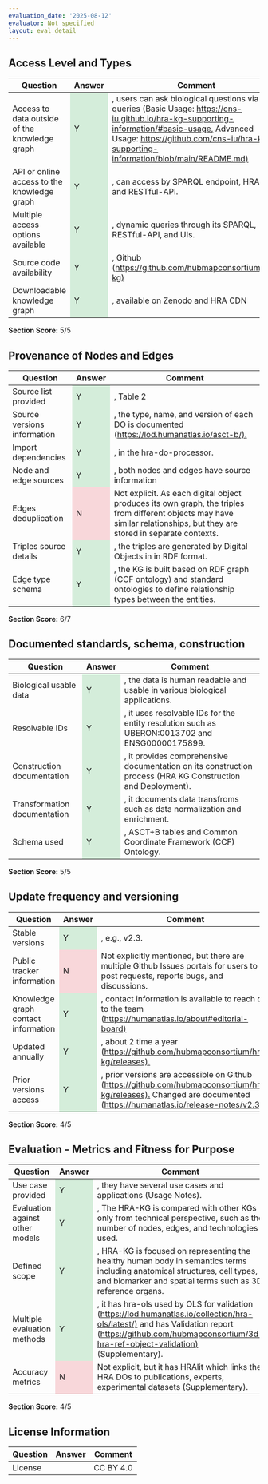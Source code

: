```yaml
---
evaluation_date: '2025-08-12'
evaluator: Not specified
layout: eval_detail
---
```


## Access Level and Types
<div class="table-responsive">
<table class="table table-striped">
<thead><tr><th>Question</th><th>Answer</th><th>Comment</th></tr></thead><tbody>
<tr><td>Access to data outside of the knowledge graph</td><td style="background-color:#d4edda;">Y</td><td>, users can ask biological questions via queries (Basic Usage: <a href="https://cns-iu.github.io/hra-kg-supporting-information/#basic-usage,">https://cns-iu.github.io/hra-kg-supporting-information/#basic-usage,</a> Advanced Usage: <a href="https://github.com/cns-iu/hra-kg-supporting-information/blob/main/README.md)">https://github.com/cns-iu/hra-kg-supporting-information/blob/main/README.md)</a></td></tr>
<tr><td>API or online access to the knowledge graph</td><td style="background-color:#d4edda;">Y</td><td>, can access by SPARQL endpoint, HRA API, and RESTful-API.</td></tr>
<tr><td>Multiple access options available</td><td style="background-color:#d4edda;">Y</td><td>, dynamic queries through its SPARQL, RESTful-API, and UIs.</td></tr>
<tr><td>Source code availability</td><td style="background-color:#d4edda;">Y</td><td>, Github (<a href="https://github.com/hubmapconsortium/hra-kg)">https://github.com/hubmapconsortium/hra-kg)</a></td></tr>
<tr><td>Downloadable knowledge graph</td><td style="background-color:#d4edda;">Y</td><td>, available on Zenodo and HRA CDN</td></tr>
</tbody></table></div>
<p><strong>Section Score:</strong> 5/5</p>

## Provenance of Nodes and Edges
<div class="table-responsive">
<table class="table table-striped">
<thead><tr><th>Question</th><th>Answer</th><th>Comment</th></tr></thead><tbody>
<tr><td>Source list provided</td><td style="background-color:#d4edda;">Y</td><td>, Table 2</td></tr>
<tr><td>Source versions information</td><td style="background-color:#d4edda;">Y</td><td>, the type, name, and version of each DO is documented (<a href="https://lod.humanatlas.io/asct-b/).">https://lod.humanatlas.io/asct-b/).</a></td></tr>
<tr><td>Import dependencies</td><td style="background-color:#d4edda;">Y</td><td>, in the hra-do-processor.</td></tr>
<tr><td>Node and edge sources</td><td style="background-color:#d4edda;">Y</td><td>, both nodes and edges have source information</td></tr>
<tr><td>Edges deduplication</td><td style="background-color:#f8d7da;">N</td><td>Not explicit. As each digital object produces its own graph, the triples from different objects may have similar relationships, but they are stored in separate contexts.</td></tr>
<tr><td>Triples source details</td><td style="background-color:#d4edda;">Y</td><td>, the triples are generated by Digital Objects in in RDF format.</td></tr>
<tr><td>Edge type schema</td><td style="background-color:#d4edda;">Y</td><td>, the KG is built based on RDF graph (CCF ontology) and standard ontologies to define relationship types between the entities.</td></tr>
</tbody></table></div>
<p><strong>Section Score:</strong> 6/7</p>

## Documented standards, schema, construction
<div class="table-responsive">
<table class="table table-striped">
<thead><tr><th>Question</th><th>Answer</th><th>Comment</th></tr></thead><tbody>
<tr><td>Biological usable data</td><td style="background-color:#d4edda;">Y</td><td>, the data is human readable and usable in various biological applications.</td></tr>
<tr><td>Resolvable IDs</td><td style="background-color:#d4edda;">Y</td><td>, it uses resolvable IDs for the entity resolution such as UBERON:0013702 and ENSG00000175899.</td></tr>
<tr><td>Construction documentation</td><td style="background-color:#d4edda;">Y</td><td>, it provides comprehensive documentation on its construction process (HRA KG Construction and Deployment).</td></tr>
<tr><td>Transformation documentation</td><td style="background-color:#d4edda;">Y</td><td>, it documents data transfroms such as data normalization and enrichment.</td></tr>
<tr><td>Schema used</td><td style="background-color:#d4edda;">Y</td><td>, ASCT+B tables and Common Coordinate Framework (CCF) Ontology.</td></tr>
</tbody></table></div>
<p><strong>Section Score:</strong> 5/5</p>

## Update frequency and versioning
<div class="table-responsive">
<table class="table table-striped">
<thead><tr><th>Question</th><th>Answer</th><th>Comment</th></tr></thead><tbody>
<tr><td>Stable versions</td><td style="background-color:#d4edda;">Y</td><td>, e.g., v2.3.</td></tr>
<tr><td>Public tracker information</td><td style="background-color:#f8d7da;">N</td><td>Not explicitly mentioned, but there are multiple Github Issues portals for users to post requests, reports bugs, and discussions.</td></tr>
<tr><td>Knowledge graph contact information</td><td style="background-color:#d4edda;">Y</td><td>, contact information is available to reach out to the team (<a href="https://humanatlas.io/about#editorial-board)">https://humanatlas.io/about#editorial-board)</a></td></tr>
<tr><td>Updated annually</td><td style="background-color:#d4edda;">Y</td><td>, about 2 time a year (<a href="https://github.com/hubmapconsortium/hra-kg/releases).">https://github.com/hubmapconsortium/hra-kg/releases).</a></td></tr>
<tr><td>Prior versions access</td><td style="background-color:#d4edda;">Y</td><td>, prior versions are accessible on Github (<a href="https://github.com/hubmapconsortium/hra-kg/releases).">https://github.com/hubmapconsortium/hra-kg/releases).</a> Changed are documented (<a href="https://humanatlas.io/release-notes/v2.3).">https://humanatlas.io/release-notes/v2.3).</a></td></tr>
</tbody></table></div>
<p><strong>Section Score:</strong> 4/5</p>

## Evaluation - Metrics and Fitness for Purpose
<div class="table-responsive">
<table class="table table-striped">
<thead><tr><th>Question</th><th>Answer</th><th>Comment</th></tr></thead><tbody>
<tr><td>Use case provided</td><td style="background-color:#d4edda;">Y</td><td>, they have several use cases and applications (Usage Notes).</td></tr>
<tr><td>Evaluation against other models</td><td style="background-color:#d4edda;">Y</td><td>, The HRA-KG is compared with other KGs only from technical perspective, such as the number of nodes, edges, and technologies used.</td></tr>
<tr><td>Defined scope</td><td style="background-color:#d4edda;">Y</td><td>, HRA-KG is focused on representing the healthy human body in semantics terms including anatomical structures, cell types, and biomarker and spatial terms such as 3D reference organs.</td></tr>
<tr><td>Multiple evaluation methods</td><td style="background-color:#d4edda;">Y</td><td>, it has hra-ols used by OLS for validation (<a href="https://lod.humanatlas.io/collection/hra-ols/latest/)">https://lod.humanatlas.io/collection/hra-ols/latest/)</a> and has Validation report (<a href="https://github.com/hubmapconsortium/3d-hra-ref-object-validation)">https://github.com/hubmapconsortium/3d-hra-ref-object-validation)</a> (Supplementary).</td></tr>
<tr><td>Accuracy metrics</td><td style="background-color:#f8d7da;">N</td><td>Not explicit, but it has HRAlit which links the HRA DOs to publications, experts, experimental datasets (Supplementary).</td></tr>
</tbody></table></div>
<p><strong>Section Score:</strong> 4/5</p>

## License Information
<div class="table-responsive">
<table class="table table-striped">
<thead><tr><th>Question</th><th>Answer</th><th>Comment</th></tr></thead><tbody>
<tr><td>License</td><td></td><td>CC BY 4.0</td></tr>
</tbody></table></div>

